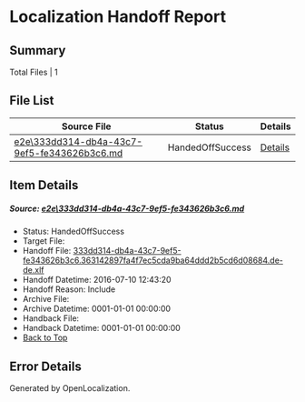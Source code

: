# <a name='report-top'></a> Localization Handoff Report

## Summary
 Total Files | 1

## File List
 Source File | Status | Details 
 ----------- | ------ | ------- 
 [e2e\333dd314-db4a-43c7-9ef5-fe343626b3c6.md](https://github.com/OpenLocalizationTestOrg/oltest/blob/b3438e4fd8089a0fc8dd78f9542ee0c75fa19c33/e2e/333dd314-db4a-43c7-9ef5-fe343626b3c6.md) | HandedOffSuccess | [Details](#180e68bcb849eca03ca5a5a5e7570cf607ef84491)

## Item Details
##### <a name='180e68bcb849eca03ca5a5a5e7570cf607ef84491'></a> Source: [e2e\333dd314-db4a-43c7-9ef5-fe343626b3c6.md](https://github.com/OpenLocalizationTestOrg/oltest/blob/b3438e4fd8089a0fc8dd78f9542ee0c75fa19c33/e2e/333dd314-db4a-43c7-9ef5-fe343626b3c6.md)
* Status: HandedOffSuccess
* Target File: 
* Handoff File: [333dd314-db4a-43c7-9ef5-fe343626b3c6.363142897fa4f7ec5cda9ba64ddd2b5cd6d08684.de-de.xlf](https://github.com/OpenLocalizationTestOrg/olhandoff-e2e/blob/d65d6baf1487839fa06983fca769ef050562c2a9/ol-handoff/OpenLocalizationTestOrg/oltest-dede-fly/ci/ht/333dd314-db4a-43c7-9ef5-fe343626b3c6.363142897fa4f7ec5cda9ba64ddd2b5cd6d08684.de-de.xlf)
* Handoff Datetime: 2016-07-10 12:43:20
* Handoff Reason: Include
* Archive File: 
* Archive Datetime: 0001-01-01 00:00:00
* Handback File: 
* Handback Datetime: 0001-01-01 00:00:00
* [Back to Top](#report-top)


## Error Details

Generated by OpenLocalization.

